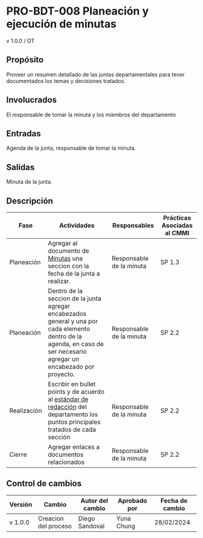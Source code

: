 # PRO-BDT-008 Planeación y ejecución de minutas

v 1.0.0 / OT

## Propósito

Proveer un resumen detallado de las juntas departamentales para tener documentados los temas y decisiones tratados.

## Involucrados

El responsable de tomar la minuta y los miembros del departamento

## Entradas

Agenda de la junta, responsable de tomar la minuta.

## Salidas

Minuta de la junta.

## Descripción

| Fase        | Actividades                                                                                                                                                                                                                                | Responsables             | Prácticas Asociadas al CMMI |
| ----------- | ------------------------------------------------------------------------------------------------------------------------------------------------------------------------------------------------------------------------------------------ | ------------------------ | --------------------------- |
| Planeación  | Agregar al documento de [Minutas](https://docs.google.com/document/d/1_WjhZCruXaudQRf0D56X0oacWRfliKoPoq-vEWokLpE/edit?usp=sharing) una seccion con la fecha de la junta a realizar.                                                       | Responsable de la minuta | SP 1.3                      |
| Planeación  | Dentro de la seccion de la junta agregar encabezados general y una por cada elemento dentro de la agenda, en caso de ser necesario agregar un encabezado por proyecto.                                                                     | Responsable de la minuta | SP 2.2                      |
| Realización | Escribir en bullet points y de acuerdo al [estándar de redacción](https://github.com/Black-Dot-2024/docs/wiki/EST%E2%80%90BDT%E2%80%90001-Redacci%C3%B3n-para-Documentos) del departamento los puntos principales tratados de cada sección | Responsable de la minuta | SP 2.2                      |
| Cierre      | Agregar enlaces a documentos relacionados                                                                                                                                                                                                  | Responsable de la minuta | SP 2.2                      |

## Control de cambios

| Versión | Cambio               | Autor del cambio | Aprobado por | Fecha de cambio |
| ------- | -------------------- | ---------------- | ------------ | --------------- |
| v 1.0.0 | Creacion del proceso | Diego Sandoval   | Yuna Chung   | 28/02/2024      |
